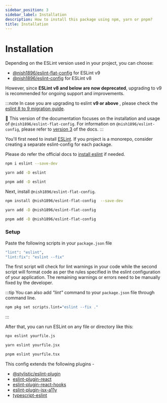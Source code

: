 ```yaml
---
sidebar_position: 3
sidebar_label: Installation
description: How to install this package using npm, yarn or pnpm?
title: Installation
---
```


# Installation

Depending on the ESLint version used in your project, you can choose:

- [@nish1896/eslint-flat-config](https://www.npmjs.com/package/@nish1896/eslint-flat-config) for ESLint v9
- [@nish1896/eslint-config](https://www.npmjs.com/package/@nish1896/eslint-config) for ESLint v8

However, since **ESLint v8 and below are now deprecated**, upgrading to v9 is recommended for ongoing support and improvements.

:::note
In case you are upgrading to eslint **v9 or above** , please check the [eslint 8 to 9 migration guide](./migration/eslint-8_to_9.md).

📘 This version of the documentation focuses on the installation and usage of `@nish1896/eslint-flat-config`. For information on `@nish1896/eslint-config`, please refer to [version 3](/3.0/installation) of the docs.
:::

You'll first need to install [ESLint](https://eslint.org/). If you project is a monorepo, consider creating a separate eslint-config for each package.

Please do refer the official docs to [install eslint](https://eslint.org/docs/latest/use/getting-started) if needed.

```bash
npm i eslint --save-dev
```
```bash
yarn add -D eslint
```
```bash
pnpm add -D eslint
```

Next, install `@nish1896/eslint-flat-config`.

```bash
npm install @nish1896/eslint-flat-config  --save-dev
```
```bash
yarn add -D @nish1896/eslint-flat-config
```
```bash
pnpm add -D @nish1896/eslint-flat-config
```

### Setup

Paste the following scripts in your `package.json` file

```bash
"lint": "eslint",
"lint:fix": "eslint --fix"
```

The first script will check for lint warnings in your code while the second script will format code as per the rules specified in the eslint configuration of your application. The remaining warnings or errors need to be manually fixed by the developer.

:::tip
You can also add *"lint"* command to your `package.json` file through command line.

```bash
npm pkg set scripts.lint="eslint --fix ."
```
:::

After that, you can run ESLint on any file or directory like this:

```bash
npx eslint yourfile.js
```
```bash
yarn eslint yourfile.jsx
```
```bash
pnpm eslint yourfile.tsx
```

This config extends the following plugins - 
- [@stylistic/eslint-plugin](https://www.npmjs.com/package/@stylistic/eslint-plugin)
- [eslint-plugin-react](https://www.npmjs.com/package/eslint-plugin-react)
- [eslint-plugin-react-hooks](https://www.npmjs.com/package/eslint-plugin-react-hooks)
- [eslint-plugin-jsx-a11y](https://www.npmjs.com/package/eslint-plugin-jsx-a11y) 
- [typescript-eslint](https://www.npmjs.com/package/typescript-eslint)
